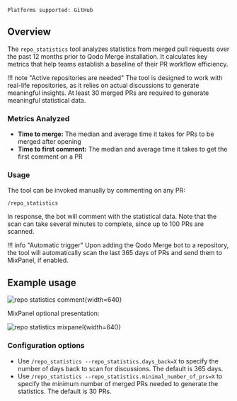 `Platforms supported: GitHub`

## Overview

The `repo_statistics` tool analyzes statistics from merged pull requests over the past 12 months prior to Qodo Merge installation.
It calculates key metrics that help teams establish a baseline of their PR workflow efficiency.

!!! note "Active repositories are needed"
    The tool is designed to work with real-life repositories, as it relies on actual discussions to generate meaningful insights.
    At least 30 merged PRs are required to generate meaningful statistical data.

### Metrics Analyzed

- **Time to merge:** The median and average time it takes for PRs to be merged after opening
- **Time to first comment:** The median and average time it takes to get the first comment on a PR


### Usage

The tool can be invoked manually by commenting on any PR:

```
/repo_statistics
```

In response, the bot will comment with the statistical data.
Note that the scan can take several minutes to complete, since up to 100 PRs are scanned.

!!! info "Automatic trigger"
    Upon adding the Qodo Merge bot to a repository, the tool will automatically scan the last 365 days of PRs and send them to MixPanel, if enabled.

## Example usage

![repo statistics comment](https://codium.ai/images/pr_agent/repo_statistics_comment.png){width=640}

MixPanel optional presentation:

![repo statistics mixpanel](https://codium.ai/images/pr_agent/repo_statistics_mixpanel.png){width=640}


### Configuration options

- Use `/repo_statistics --repo_statistics.days_back=X` to specify the number of days back to scan for discussions. The default is 365 days.
- Use `/repo_statistics --repo_statistics.minimal_number_of_prs=X` to specify the minimum number of merged PRs needed to generate the statistics. The default is 30 PRs.
